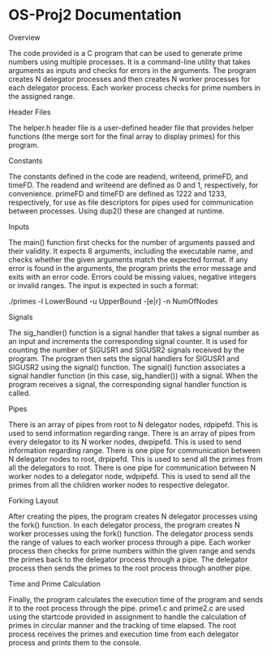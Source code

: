 # OS-Proj2 Documentation

Overview

The code provided is a C program that can be used to generate prime numbers using multiple processes. It is a command-line utility that takes arguments as inputs and checks for errors in the arguments. The program creates N delegator processes and then creates N worker processes for each delegator process. Each worker process checks for prime numbers in the assigned range.

Header Files

The helper.h header file is a user-defined header file that provides helper functions (the merge sort for the final array to display primes) for this program.

Constants

The constants defined in the code are readend, writeend, primeFD, and timeFD. The readend and writeend are defined as 0 and 1, respectively, for convenience. primeFD and timeFD are defined as 1222 and 1233, respectively, for use as file descriptors for pipes used for communication between processes. Using dup2() these are changed at runtime.

Inputs

The main() function first checks for the number of arguments passed and their validity. It expects 8 arguments, including the executable name, and checks whether the given arguments match the expected format. If any error is found in the arguments, the program prints the error message and exits with an error code. Errors could be missing values, negative integers or invalid ranges.
The input is expected in such a format: 

./primes -l LowerBound -u UpperBound -[e|r] -n NumOfNodes

Signals

The sig_handler() function is a signal handler that takes a signal number as an input and increments the corresponding signal counter. It is used for counting the number of SIGUSR1 and SIGUSR2 signals received by the program. The program then sets the signal handlers for SIGUSR1 and SIGUSR2 using the signal() function. The signal() function associates a signal handler function (in this case, sig_handler()) with a signal. When the program receives a signal, the corresponding signal handler function is called.

Pipes

There is an array of pipes from root to N delegator nodes, rdpipefd. This is used to send information regarding range.
There is an array of pipes from every delegator to its N worker nodes, dwpipefd. This is used to send information regarding range.
There is one pipe for communication between N delegator nodes to root, drpipefd. This is used to send all the primes from all the delegators to root.
There is one pipe for communication between N worker nodes to a delegator node, wdpipefd. This is used to send all the primes from all the children worker nodes to respective delegator.

Forking Layout

After creating the pipes, the program creates N delegator processes using the fork() function. In each delegator process, the program creates N worker processes using the fork() function. The delegator process sends the range of values to each worker process through a pipe. Each worker process then checks for prime numbers within the given range and sends the primes back to the delegator process through a pipe. The delegator process then sends the primes to the root process through another pipe.

Time and Prime Calculation

Finally, the program calculates the execution time of the program and sends it to the root process through the pipe. prime1.c and prime2.c are used using the startcode provided in assignment to handle the calculation of primes in circular manner and the tracking of time elapsed. The root process receives the primes and execution time from each delegator process and prints them to the console.
